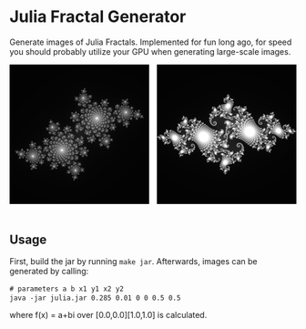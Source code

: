 # Julia Fractal Generator

Generate images of Julia Fractals. Implemented for fun long ago, for speed you should probably utilize your GPU when generating large-scale images.

<div align="center">
  <img src="https://github.com/anbn/julia-fractals/blob/master/images/example.jpg"><br><br>
</div>

## Usage

First, build the jar by running `make jar`. Afterwards, images can be generated by calling:
    
    # parameters a b x1 y1 x2 y2
    java -jar julia.jar 0.285 0.01 0 0 0.5 0.5

where f(x) = a+bi over \[0.0,0.0\]\[1.0,1.0\] is calculated.

